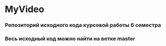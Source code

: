 # MyVideo

### Репозиторий исходного кода курсовой работы 6 семестра
### Весь исходный код можно найти на ветке master
